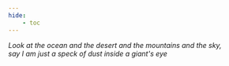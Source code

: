 ```yaml
---
hide:
    - toc
---  
```


*Look at the ocean and the desert and the mountains and the sky,  
say I am just a speck of dust inside a giant's eye*  
